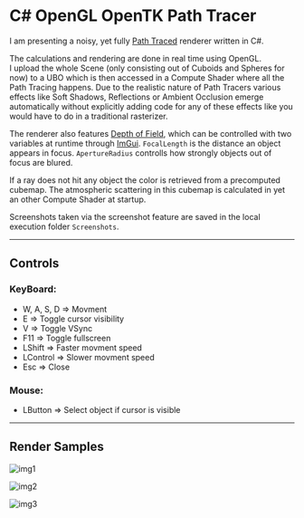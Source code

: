 # C# OpenGL OpenTK Path Tracer

I am presenting a noisy, yet fully [Path Traced](https://de.wikipedia.org/wiki/Path_Tracing) renderer written in C#.

The calculations and rendering are done in real time using OpenGL.  
I upload the whole Scene (only consisting out of Cuboids and Spheres for now) to a UBO which is then accessed in a Compute Shader where all the Path Tracing happens.
Due to the realistic nature of Path Tracers various effects like Soft Shadows, Reflections or Ambient Occlusion emerge automatically without explicitly adding code for any of these effects like you would have to do in a traditional rasterizer.

The renderer also features [Depth of Field](https://en.wikipedia.org/wiki/Depth_of_field), which can be controlled with two variables at runtime through [ImGui](https://github.com/ocornut/imgui).
`FocalLength` is the distance an object appears in focus.
`ApertureRadius` controlls how strongly objects out of focus are blured.

If a ray does not hit any object the color is retrieved from a precomputed cubemap.
The atmospheric scattering in this cubemap is calculated in yet an other Compute Shader at startup.

Screenshots taken via the screenshot feature are saved in the local execution folder `Screenshots`.

---

## **Controls**

### **KeyBoard:**
* W, A, S, D => Movment
* E => Toggle cursor visibility
* V => Toggle VSync
* F11 => Toggle fullscreen
* LShift => Faster movment speed
* LControl => Slower movment speed
* Esc => Close

### **Mouse:**
* LButton => Select object if cursor is visible

---

## **Render Samples**

![img1](https://github.com/JulianStambuk/OpenTK-PathTracer/blob/master/Screenshots/img1.png?raw=true)

![img2](https://github.com/JulianStambuk/OpenTK-PathTracer/blob/master/Screenshots/img2.png?raw=true)

![img3](https://github.com/JulianStambuk/OpenTK-PathTracer/blob/master/Screenshots/img3.png?raw=true)